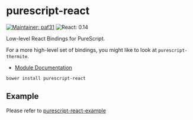 # purescript-react

[![Maintainer: paf31](https://img.shields.io/badge/maintainer-paf31-lightgrey.svg)](http://github.com/paf31) ![React: 0.14](https://img.shields.io/badge/react-0.14-lightgrey.svg)

Low-level React Bindings for PureScript.

For a more high-level set of bindings, you might like to look at `purescript-thermite`.

- [Module Documentation](docs/)

```
bower install purescript-react
```

## Example

Please refer to [purescript-react-example](https://github.com/ethul/purescript-react-example)
